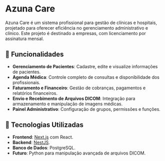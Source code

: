 # Azuna Care

Azuna Care é um sistema profissional para gestão de clínicas e hospitais, projetado para oferecer eficiência no gerenciamento administrativo e clínico. Este projeto é destinado a empresas, com licenciamento por assinatura mensal.

## 🌟 Funcionalidades

- **Gerenciamento de Pacientes**: Cadastre, edite e visualize informações de pacientes.
- **Agenda Médica**: Controle completo de consultas e disponibilidade dos profissionais.
- **Faturamento e Financeiro**: Gestão de cobranças, pagamentos e relatórios financeiros.
- **Envio e Recebimento de Arquivos DICOM**: Integração para armazenamento e manipulação de imagens médicas.
- **Painel Administrativo**: Configuração de grupos, permissões e funções.

## 🚀 Tecnologias Utilizadas

- **Frontend**: [Next.js](https://nextjs.org/) com React.
- **Backend**: [NestJS](https://nestjs.com/).
- **Banco de Dados**: PostgreSQL.
- **Futuro**: Python para manipulação avançada de arquivos DICOM.
